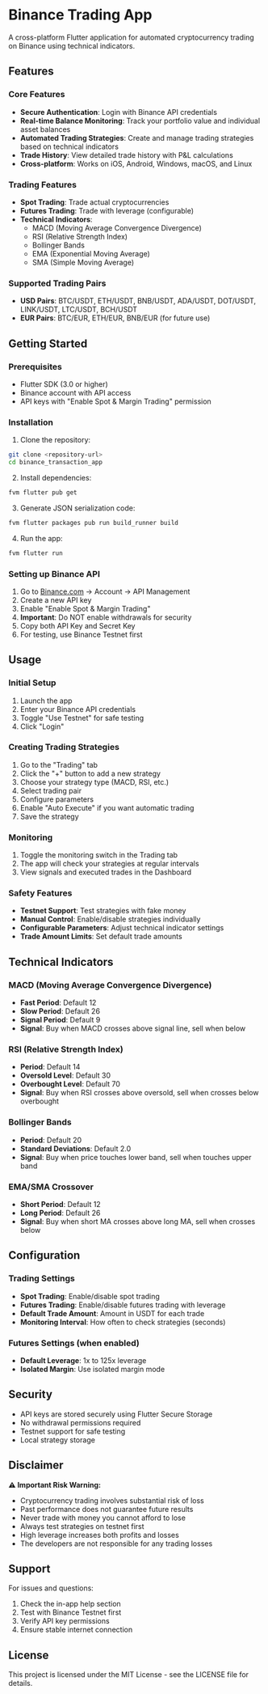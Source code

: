 # Binance Trading App

A cross-platform Flutter application for automated cryptocurrency trading on Binance using technical indicators.

## Features

### Core Features
- **Secure Authentication**: Login with Binance API credentials
- **Real-time Balance Monitoring**: Track your portfolio value and individual asset balances
- **Automated Trading Strategies**: Create and manage trading strategies based on technical indicators
- **Trade History**: View detailed trade history with P&L calculations
- **Cross-platform**: Works on iOS, Android, Windows, macOS, and Linux

### Trading Features
- **Spot Trading**: Trade actual cryptocurrencies
- **Futures Trading**: Trade with leverage (configurable)
- **Technical Indicators**:
  - MACD (Moving Average Convergence Divergence)
  - RSI (Relative Strength Index)
  - Bollinger Bands
  - EMA (Exponential Moving Average)
  - SMA (Simple Moving Average)

### Supported Trading Pairs
- **USD Pairs**: BTC/USDT, ETH/USDT, BNB/USDT, ADA/USDT, DOT/USDT, LINK/USDT, LTC/USDT, BCH/USDT
- **EUR Pairs**: BTC/EUR, ETH/EUR, BNB/EUR (for future use)

## Getting Started

### Prerequisites
- Flutter SDK (3.0 or higher)
- Binance account with API access
- API keys with "Enable Spot & Margin Trading" permission

### Installation

1. Clone the repository:
```bash
git clone <repository-url>
cd binance_transaction_app
```

2. Install dependencies:
```bash
fvm flutter pub get
```

3. Generate JSON serialization code:
```bash
fvm flutter packages pub run build_runner build
```

4. Run the app:
```bash
fvm flutter run
```

### Setting up Binance API

1. Go to [Binance.com](https://binance.com) → Account → API Management
2. Create a new API key
3. Enable "Enable Spot & Margin Trading"
4. **Important**: Do NOT enable withdrawals for security
5. Copy both API Key and Secret Key
6. For testing, use Binance Testnet first

## Usage

### Initial Setup
1. Launch the app
2. Enter your Binance API credentials
3. Toggle "Use Testnet" for safe testing
4. Click "Login"

### Creating Trading Strategies
1. Go to the "Trading" tab
2. Click the "+" button to add a new strategy
3. Choose your strategy type (MACD, RSI, etc.)
4. Select trading pair
5. Configure parameters
6. Enable "Auto Execute" if you want automatic trading
7. Save the strategy

### Monitoring
1. Toggle the monitoring switch in the Trading tab
2. The app will check your strategies at regular intervals
3. View signals and executed trades in the Dashboard

### Safety Features
- **Testnet Support**: Test strategies with fake money
- **Manual Control**: Enable/disable strategies individually
- **Configurable Parameters**: Adjust technical indicator settings
- **Trade Amount Limits**: Set default trade amounts

## Technical Indicators

### MACD (Moving Average Convergence Divergence)
- **Fast Period**: Default 12
- **Slow Period**: Default 26
- **Signal Period**: Default 9
- **Signal**: Buy when MACD crosses above signal line, sell when below

### RSI (Relative Strength Index)
- **Period**: Default 14
- **Oversold Level**: Default 30
- **Overbought Level**: Default 70
- **Signal**: Buy when RSI crosses above oversold, sell when crosses below overbought

### Bollinger Bands
- **Period**: Default 20
- **Standard Deviations**: Default 2.0
- **Signal**: Buy when price touches lower band, sell when touches upper band

### EMA/SMA Crossover
- **Short Period**: Default 12
- **Long Period**: Default 26
- **Signal**: Buy when short MA crosses above long MA, sell when crosses below

## Configuration

### Trading Settings
- **Spot Trading**: Enable/disable spot trading
- **Futures Trading**: Enable/disable futures trading with leverage
- **Default Trade Amount**: Amount in USDT for each trade
- **Monitoring Interval**: How often to check strategies (seconds)

### Futures Settings (when enabled)
- **Default Leverage**: 1x to 125x leverage
- **Isolated Margin**: Use isolated margin mode

## Security

- API keys are stored securely using Flutter Secure Storage
- No withdrawal permissions required
- Testnet support for safe testing
- Local strategy storage

## Disclaimer

**⚠️ Important Risk Warning:**

- Cryptocurrency trading involves substantial risk of loss
- Past performance does not guarantee future results
- Never trade with money you cannot afford to lose
- Always test strategies on testnet first
- High leverage increases both profits and losses
- The developers are not responsible for any trading losses

## Support

For issues and questions:
1. Check the in-app help section
2. Test with Binance Testnet first
3. Verify API key permissions
4. Ensure stable internet connection

## License

This project is licensed under the MIT License - see the LICENSE file for details.
